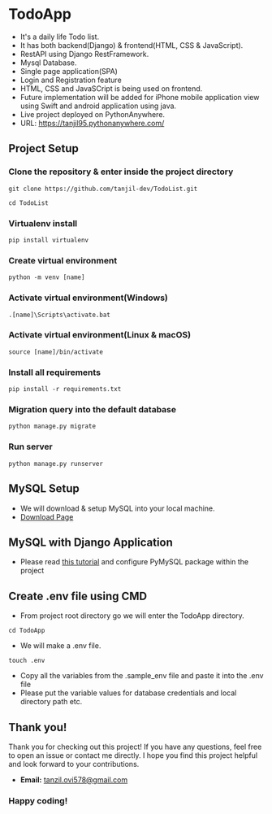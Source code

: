 # TodoApp
- It's a daily life Todo list.
- It has both backend(Django) & frontend(HTML, CSS & JavaScript).
- RestAPI using Django RestFramework.
- Mysql Database.
- Single page application(SPA)
- Login and Registration feature
- HTML, CSS and JavaSCript is being used on frontend.
- Future implementation will be added for iPhone mobile application view using Swift and android application using java.
- Live project deployed on PythonAnywhere.
- URL: https://tanjil95.pythonanywhere.com/

## Project Setup
### Clone the repository & enter inside the project directory
```
git clone https://github.com/tanjil-dev/TodoList.git
```
```
cd TodoList
```

### Virtualenv install
```
pip install virtualenv
```

### Create virtual environment
```
python -m venv [name]
```

### Activate virtual environment(Windows)
```
.[name]\Scripts\activate.bat
```

### Activate virtual environment(Linux & macOS)
```
source [name]/bin/activate
```

### Install all requirements
```
pip install -r requirements.txt
```

### Migration query into the default database
```
python manage.py migrate
```

### Run server
```
python manage.py runserver
```

## MySQL Setup
- We will download & setup MySQL into your local machine. 
- [Download Page](https://dev.mysql.com/downloads/mysql/)
## MySQL with Django Application
- Please read [this tutorial](https://medium.com/@lebe_93/using-pymysql-to-connect-to-a-django-project-to-a-mysql-database-77bd5dade213) and configure PyMySQL package within the project 
## Create .env file using CMD
- From project root directory go we will enter the TodoApp directory.
```
cd TodoApp
```
- We will make a .env file.
```
touch .env
```
- Copy all the variables from the .sample_env file and paste it into the .env file
- Please put the variable values for database credentials and local directory path etc.
## Thank you!
Thank you for checking out this project! If you have any questions, feel free to open an issue or contact me directly. I hope you find this project helpful and look forward to your contributions.
- **Email:** tanzil.ovi578@gmail.com


### Happy coding!